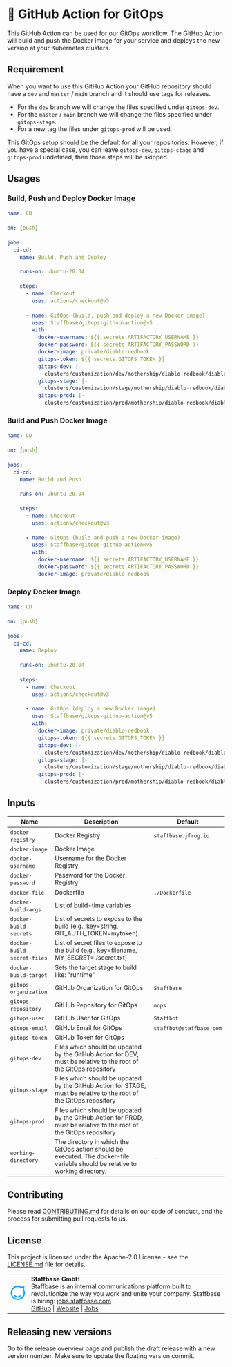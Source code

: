 # 🚀 GitHub Action for GitOps

This GitHub Action can be used for our GitOps workflow.
The GitHub Action will build and push the Docker image for your service and deploys the new version at your Kubernetes clusters.

## Requirement

When you want to use this GitHub Action your GitHub repository should have a `dev` and `master` / `main` branch and it should use tags for releases.

- For the `dev` branch we will change the files specified under `gitops-dev`.
- For the `master` / `main` branch we will change the files specified under `gitops-stage`.
- For a new tag the files under `gitops-prod` will be used.

This GitOps setup should be the default for all your repositories.
However, if you have a special case, you can leave `gitops-dev`, `gitops-stage` and `gitops-prod` undefined, then those steps will be skipped.

## Usages

### Build, Push and Deploy Docker Image

```yaml
name: CD

on: [push]

jobs:
  ci-cd:
    name: Build, Push and Deploy

    runs-on: ubuntu-20.04

    steps:
      - name: Checkout
        uses: actions/checkout@v3

      - name: GitOps (build, push and deploy a new Docker image)
        uses: Staffbase/gitops-github-action@v5
        with:
          docker-username: ${{ secrets.ARTIFACTORY_USERNAME }}
          docker-password: ${{ secrets.ARTIFACTORY_PASSWORD }}
          docker-image: private/diablo-redbook
          gitops-token: ${{ secrets.GITOPS_TOKEN }}
          gitops-dev: |-
            clusters/customization/dev/mothership/diablo-redbook/diablo-redbook-helm.yaml spec.template.spec.containers.redbook.image
          gitops-stage: |-
            clusters/customization/stage/mothership/diablo-redbook/diablo-redbook-helm.yaml spec.template.spec.containers.redbook.image
          gitops-prod: |-
            clusters/customization/prod/mothership/diablo-redbook/diablo-redbook-helm.yaml spec.template.spec.containers.redbook.image
```

### Build and Push Docker Image

```yaml
name: CD

on: [push]

jobs:
  ci-cd:
    name: Build and Push

    runs-on: ubuntu-20.04

    steps:
      - name: Checkout
        uses: actions/checkout@v3

      - name: GitOps (build and push a new Docker image)
        uses: Staffbase/gitops-github-action@v5
        with:
          docker-username: ${{ secrets.ARTIFACTORY_USERNAME }}
          docker-password: ${{ secrets.ARTIFACTORY_PASSWORD }}
          docker-image: private/diablo-redbook
```

### Deploy Docker Image

```yaml
name: CD

on: [push]

jobs:
  ci-cd:
    name: Deploy

    runs-on: ubuntu-20.04

    steps:
      - name: Checkout
        uses: actions/checkout@v3

      - name: GitOps (deploy a new Docker image)
        uses: Staffbase/gitops-github-action@v5
        with:
          docker-image: private/diablo-redbook
          gitops-token: ${{ secrets.GITOPS_TOKEN }}
          gitops-dev: |-
            clusters/customization/dev/mothership/diablo-redbook/diablo-redbook-helm.yaml spec.template.spec.containers.redbook.image
          gitops-stage: |-
            clusters/customization/stage/mothership/diablo-redbook/diablo-redbook-helm.yaml spec.template.spec.containers.redbook.image
          gitops-prod: |-
            clusters/customization/prod/mothership/diablo-redbook/diablo-redbook-helm.yaml spec.template.spec.containers.redbook.image
```

## Inputs

| Name                        | Description                                                                                                                    | Default                     |
|-----------------------------|--------------------------------------------------------------------------------------------------------------------------------|-----------------------------|
| `docker-registry`           | Docker Registry                                                                                                                | `staffbase.jfrog.io`        |
| `docker-image`              | Docker Image                                                                                                                   |                             |
| `docker-username`           | Username for the Docker Registry                                                                                               |                             |
| `docker-password`           | Password for the Docker Registry                                                                                               |                             |
| `docker-file`               | Dockerfile                                                                                                                     | `./Dockerfile`              |
| `docker-build-args`         | List of build-time variables                                                                                                   |                             |
| `docker-build-secrets`      | List of secrets to expose to the build (e.g., key=string, GIT_AUTH_TOKEN=mytoken)                                              |                             |
| `docker-build-secret-files` | List of secret files to expose to the build (e.g., key=filename, MY_SECRET=./secret.txt)                                       |                             |
| `docker-build-target`       | Sets the target stage to build like: "runtime"                                                                                 |                             |
| `gitops-organization`       | GitHub Organization for GitOps                                                                                                 | `Staffbase`                 |
| `gitops-repository`         | GitHub Repository for GitOps                                                                                                   | `mops`                      |
| `gitops-user`               | GitHub User for GitOps                                                                                                         | `Staffbot`                  |
| `gitops-email`              | GitHub Email for GitOps                                                                                                        | `staffbot@staffbase.com`    |
| `gitops-token`              | GitHub Token for GitOps                                                                                                        |                             |
| `gitops-dev`                | Files which should be updated by the GitHub Action for DEV, must be relative to the root of the GitOps repository              |                             |
| `gitops-stage`              | Files which should be updated by the GitHub Action for STAGE, must be relative to the root of the GitOps repository            |                             |
| `gitops-prod`               | Files which should be updated by the GitHub Action for PROD, must be relative to the root of the GitOps repository             |                             |
| `working-directory`         | The directory in which the GitOps action should be executed. The docker-file variable should be relative to working directory. | `.`                         |

## Contributing

Please read [CONTRIBUTING.md](CONTRIBUTING.md) for details on our code of conduct, and the process for submitting pull requests to us.

## License

This project is licensed under the Apache-2.0 License - see the [LICENSE.md](LICENSE) file for details.

<table>
  <tr>
    <td>
      <img src="docs/assets/images/staffbase.png" alt="Staffbase GmbH" width="96" />
    </td>
    <td>
      <b>Staffbase GmbH</b>
      <br />Staffbase is an internal communications platform built to revolutionize the way you work and unite your company. Staffbase is hiring: <a href="https://jobs.staffbase.com" target="_blank" rel="noreferrer">jobs.staffbase.com</a>
      <br /><a href="https://github.com/Staffbase" target="_blank" rel="noreferrer">GitHub</a> | <a href="https://staffbase.com/" target="_blank" rel="noreferrer">Website</a> | <a href="https://jobs.staffbase.com" target="_blank" rel="noreferrer">Jobs</a>
    </td>
  </tr>
</table>

## Releasing new versions

Go to the release overview page and publish the draft release with a new version number.
Make sure to update the floating version commit.

